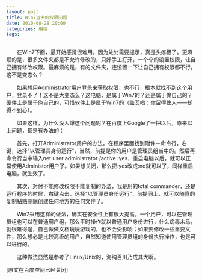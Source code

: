 ```yaml
---
layout: post
title: Win7当中的权限问题
date: 2010-08-28 20:00
categories: 编程
tags: 
---
```



　　在Win7下面，最开始感觉很难用，因为处处需要提示，真是头疼极了。更麻烦的是，很多文件夹都是不允许修改的，只好手工打开，一个个的设置权限，让自己拥有修改权限。最麻烦的是，有的文件夹，连设置一下让自己拥有权限都不行，这不是变态么？

<!-- more -->



　　如果想用Administrator用户登录来获取权限，也不行，根本就找不到这个用户，登录不了！这不是大变态么？这电脑，是属于Win7的？还是属于俺自己的？硬件上是属于俺自己的，可惜软件上是属于Win7的（盖茨唱：你留得住人——却得不到心）。

　　如果这样，为什么没人爆这个问题呢？在百度上Google了一把以后，原来以上问题，都是有办法的：

　　首先，打开Administrator用户的办法。在程序里面找到附件－命令行，右键，选择“以管理员身份运行”，当然，前提是你的用户是管理员组当中的。然后再命令行当中输入net user administrator /active :yes，重启电脑以后，就可以正常使用Administor用户了。如果想关闭，那么把:yes改成:no就可以了，同样重启电脑，就生效了。

　　其次，对付不能修改权限不能复制的办法，我是用的total commander，还是运行程序的时候，右键点击，选择“以管理员身份运行”，前提同上，就可以随意的复制粘贴删除创建任何地方的任何文件了。

　　Win7采用这样的做法，确实在安全性上有很大提高。一个用户，可以在管理员组也可以在普通用户组，那么平时操作就以普通用户身份进行，什么病毒木马，就很难得逞，自己做做文档玩玩游戏的，也不会受影响；如果要修改一些重要文件，那么想必是比较高级的用户，自然知道使用管理员组的身份执行操作，也是可以进行的。

　　这种做法显然是参考了Linux/Unix的，海纳百川乃成其大啊。

[原文在百度空间已经关闭]

